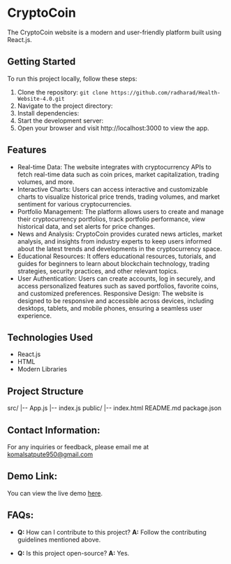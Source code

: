 # CryptoCoin

The CryptoCoin website is a modern and user-friendly platform built using React.js.

## Getting Started

To run this project locally, follow these steps:

1. Clone the repository: `git clone https://github.com/radharad/Health-Website-4.0.git `
2. Navigate to the project directory:
3. Install dependencies:
4. Start the development server:
5. Open your browser and visit http://localhost:3000 to view the app.

## Features

- Real-time Data: The website integrates with cryptocurrency APIs to fetch real-time data such as coin prices, market capitalization, trading volumes, and more.
- Interactive Charts: Users can access interactive and customizable charts to visualize historical price trends, trading volumes, and market sentiment for various 
  cryptocurrencies.
- Portfolio Management: The platform allows users to create and manage their cryptocurrency portfolios, track portfolio performance, view historical data, and set alerts for 
  price changes.
- News and Analysis: CryptoCoin provides curated news articles, market analysis, and insights from industry experts to keep users informed about the latest trends and 
  developments in the cryptocurrency space.
- Educational Resources: It offers educational resources, tutorials, and guides for beginners to learn about blockchain technology, trading strategies, security practices, and 
  other relevant topics.
- User Authentication: Users can create accounts, log in securely, and access personalized features such as saved portfolios, favorite coins, and customized preferences.
  Responsive Design: The website is designed to be responsive and accessible across devices, including desktops, tablets, and mobile phones, ensuring a seamless user 
  experience.

## Technologies Used

- React.js
- HTML
- Modern Libraries

## Project Structure

src/
|-- App.js
|-- index.js
public/
|-- index.html
README.md
package.json

## Contact Information:
For any inquiries or feedback, please email me at komalsatpute950@gmail.com

## Demo Link:
You can view the live demo [here](https://peaceful-frangollo-d68ea8.netlify.app).

## FAQs:
- **Q:** How can I contribute to this project?
  **A:** Follow the contributing guidelines mentioned above.

- **Q:** Is this project open-source?
  **A:** Yes.

